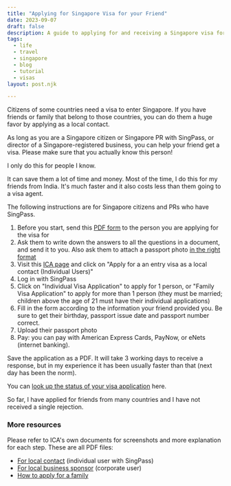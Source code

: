 ```yaml
---
title: "Applying for Singapore Visa for your Friend"
date: 2023-09-07
draft: false 
description: A guide to applying for and receiving a Singapore visa for a person you know who may need one.
tags: 
  - life
  - travel
  - singapore
  - blog
  - tutorial
  - visas
layout: post.njk

---
```

Citizens of some countries need a visa to enter Singapore. If you have friends or family that belong to those countries, you can do them a huge favor by applying as a local contact.

As long as you are a Singapore citizen or Singapore PR with SingPass, or director of a Singapore-registered business, you can help your friend get a visa. Please make sure that you actually know this person!

I only do this for people I know.

It can save them a lot of time and money. Most of the time, I do this for my friends from India. It's much faster and it also costs less than them going to a visa agent.

The following instructions are for Singapore citizens and PRs who have SingPass.

1. Before you start, send this [PDF form](https://www.ica.gov.sg/cms/files/forms/Form%2014A.pdf) to the person you are applying for the visa for 
2. Ask them to write down the answers to all the questions in a document, and send it to you. Also ask them to attach a passport photo [in the right format](https://www.ica.gov.sg/photo-guidelines)
2. Visit this [ICA page](https://eservices.ica.gov.sg/esvclandingpage/save) and click on "Apply for a an entry visa as a local contact (Individual Users)"
2. Log in with SingPass
3. Click on "Individual Visa Application" to apply for 1 person, or "Family Visa Application" to apply for more than 1 person (they must be married; children above the age of 21 must have their individual applications)
4. Fill in the form according to the information your friend provided you. Be sure to get their birthday, passport issue date and passport number correct. 
5. Upload their passport photo
6. Pay: you can pay with American Express Cards, PayNow, or eNets (internet banking).

Save the application as a PDF. It will take 3 working days to receive a response, but in my experience it has been usually faster than that (next day has been the norm).

You can [look up the status of your visa application](https://eservices.ica.gov.sg/ipsave/index.xhtml) here.

So far, I have applied for friends from many countries and I have not received a single rejection.

### More resources

Please refer to ICA's own documents for screenshots and more explanation for each step. These are all PDF files:

- [For local contact](https://www.ica.gov.sg/docs/default-source/ica/files/gc_usermanual_ip_save_singpass.pdf?sfvrsn=e05edc6a_24) (individual user with SingPass)
- [For local business sponsor](https://www.ica.gov.sg/docs/default-source/ica/files/gc_usermanual_ip_save_corppass.pdf?sfvrsn=abca7037_22) (corporate user)
- [How to apply for a family](https://www.ica.gov.sg/docs/default-source/ica/files/save-pub-user-guide-for-family-visa-application.pdf?sfvrsn=fd719d5_18) 

